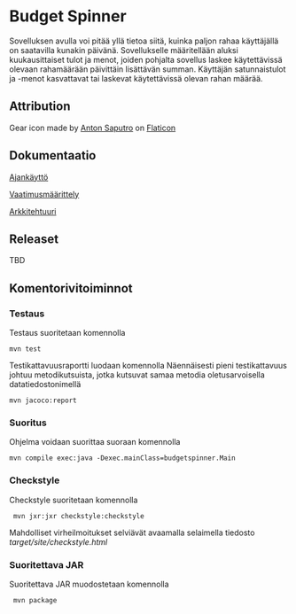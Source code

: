 ﻿# Budget Spinner
Sovelluksen avulla voi pitää yllä tietoa siitä, kuinka paljon rahaa käyttäjällä on saatavilla kunakin päivänä. Sovellukselle määritellään aluksi kuukausittaiset tulot ja menot, joiden pohjalta sovellus laskee käytettävissä olevaan rahamäärään päivittäin lisättävän summan. Käyttäjän satunnaistulot ja -menot kasvattavat tai laskevat käytettävissä olevan rahan määrää.

## Attribution

Gear icon made by [Anton Saputro](http://www.antonps.com/) on [Flaticon](https://www.flaticon.com/free-icon/options-gear_70483)

## Dokumentaatio

[Ajankäyttö](https://github.com/JimiUrsin/ot-harjoitustyo/blob/master/dokumentaatio/Ajankaytto.md)

[Vaatimusmäärittely](https://github.com/JimiUrsin/ot-harjoitustyo/blob/master/dokumentaatio/Vaatimusmaarittely.md)

[Arkkitehtuuri](https://github.com/JimiUrsin/ot-harjoitustyo/blob/master/dokumentaatio/arkkitehtuuri.md)

## Releaset
TBD

## Komentorivitoiminnot

### Testaus
Testaus suoritetaan komennolla

```
mvn test
```

Testikattavuusraportti luodaan komennolla
Näennäisesti pieni testikattavuus johtuu metodikutsuista, jotka kutsuvat samaa metodia oletusarvoisella datatiedostonimellä

```
mvn jacoco:report
```
### Suoritus
Ohjelma voidaan suorittaa suoraan komennolla 
```
mvn compile exec:java -Dexec.mainClass=budgetspinner.Main
```


### Checkstyle

Checkstyle suoritetaan komennolla
```
 mvn jxr:jxr checkstyle:checkstyle
```

Mahdolliset virheilmoitukset selviävät avaamalla selaimella tiedosto _target/site/checkstyle.html_

### Suoritettava JAR

Suoritettava JAR muodostetaan komennolla
```
 mvn package
```
